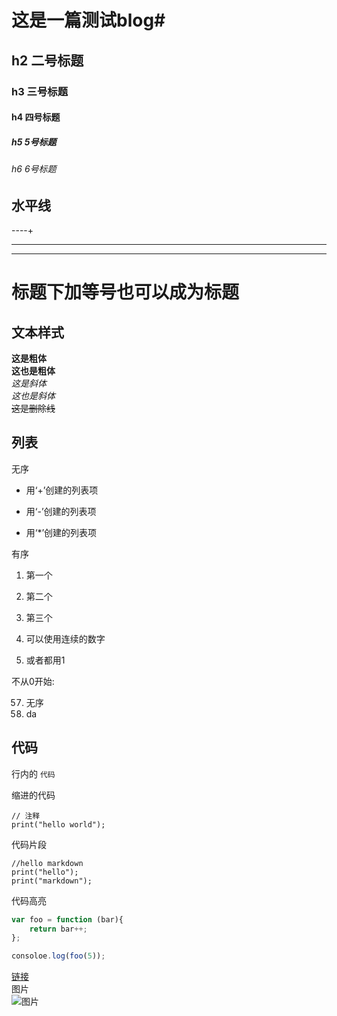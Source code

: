 # 这是一篇测试blog#
## h2 二号标题
### h3 三号标题
#### h4 四号标题
##### h5 5号标题
###### h6 6号标题
## 水平线
----+ 
___
***
标题下加等号也可以成为标题
==============================

## 文本样式
**这是粗体**  
__这也是粗体__  
*这是斜体*  
_这也是斜体_  
~~这是删除线~~   


## 列表  
无序
+ 用‘+’创建的列表项
- 用‘-’创建的列表项
* 用‘*’创建的列表项

有序  

1. 第一个  
2. 第二个  
3. 第三个  

1. 可以使用连续的数字  
1. 或者都用1  

不从0开始:  

57. 无序  
1. da

## 代码

行内的 `代码`

缩进的代码  

    // 注释
    print("hello world");


代码片段

```
//hello markdown
print("hello");
print("markdown");
```

代码高亮

``` js
var foo = function (bar){
    return bar++;
};

consoloe.log(foo(5));
```

[链接](https://baidu.com)  
图片  
![图片](https://yemuc.xyz/wp-content/uploads/2021/01/image.png)
